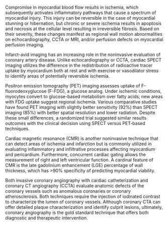 Compromise in myocardial blood flow results in ischemia, which subsequently activates inflammatory pathways that cause a spectrum of myocardial injury. This injury can be reversible in the case of myocardial stunning or hibernation, but chronic or severe ischemia results in apoptosis and necrosis at the cellular level resulting in irreversible fibrosis. Based on their severity, these changes manifest as regional wall motion abnormalities on echocardiography, CCTA or MRI, and/or perfusion defects on myocardial perfusion imaging.

Infarct-avid imaging has an increasing role in the noninvasive evaluation of coronary artery disease. Unlike echocardiography or CCTA, cardiac SPECT imaging utilizes the difference in the redistribution of radioactive tracer uptake by myocardium both at rest and with exercise or vasodilator stress to identify areas of potentially reversible ischemia.

Positron emission tomography (PET) imaging assesses uptake of F-fluorodeoxyglucose (F-FDG), a glucose analog. Under ischemic conditions, myocytes convert to glucose-based metabolism over fatty acids; new areas with FDG uptake suggest regional ischemia. Various comparative studies have found PET imaging with slightly better sensitivity (92%) than SPECT imaging (85%) with better spatial resolution and lower radiation. Despite these small differences, a randomized trial suggested similar results outcomes with the clinical decision using SPECT versus PET-based techniques.

Cardiac magnetic resonance (CMR) is another noninvasive technique that can detect areas of ischemia and infarction but is commonly utilized in evaluating inflammatory and infiltrative processes affecting myocardium and pericardium. Furthermore, concurrent cardiac gating allows the measurement of right and left ventricular function. A cardinal feature of CMR is the late gadolinium enhancement (LGE) percentage of wall thickness, which has >90% specificity of predicting myocardial viability.

Both invasive coronary angiography with cardiac catheterization and coronary CT angiography (CCTA) evaluate anatomic defects of the coronary vessels such as anomalous coronaries or coronary atherosclerosis. Both techniques require the injection of iodinated contrast to characterize the lumen of coronary vessels. Although coronary CTA can offer detailed plaque characterization and identify culprit lesions, ultimately, coronary angiography is the gold standard technique that offers both diagnostic and therapeutic intervention.